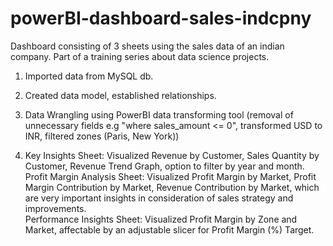 # powerBI-dashboard-sales-indcpny
Dashboard consisting of 3 sheets using the sales data of an indian company. Part of a training series about data science projects.
1) Imported data from MySQL db.

2) Created data model, established relationships.

2) Data Wrangling using PowerBI data transforming tool (removal of unnecessary fields e.g "where sales_amount <= 0", transformed USD to INR, filtered zones (Paris, New York))

3) Key Insights Sheet: Visualized Revenue by Customer, Sales Quantity by Customer, Revenue Trend Graph, option to filter by year and month. 
Profit Margin Analysis Sheet: Visualized Profit Margin by Market, Profit Margin Contribution by Market, Revenue Contribution by Market, which are very important insights in consideration of sales strategy and improvements.                                                                                                            
Performance Insights Sheet: Visualized Profit Margin by Zone and Market, affectable by an adjustable slicer for Profit Margin (%) Target. 
